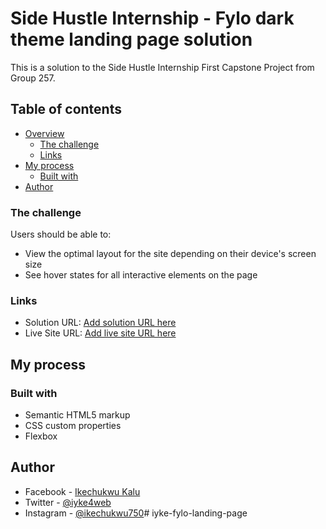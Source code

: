 # Side Hustle Internship - Fylo dark theme landing page solution

This is a solution to the Side Hustle Internship First Capstone Project from Group 257. 

## Table of contents

- [Overview](#overview)
  - [The challenge](#the-challenge)
  - [Links](#links)
- [My process](#my-process)
  - [Built with](#built-with)
- [Author](#author)


### The challenge

Users should be able to:

- View the optimal layout for the site depending on their device's screen size
- See hover states for all interactive elements on the page


### Links

- Solution URL: [Add solution URL here](https://your-solution-url.com)
- Live Site URL: [Add live site URL here](https://leireomadina.github.io/fylo-dark-theme-landing-page/)

## My process

### Built with

- Semantic HTML5 markup
- CSS custom properties
- Flexbox

## Author

- Facebook - [Ikechukwu Kalu](https://www.facebook.com/ikechukwu750)
- Twitter - [@iyke4web](https://www.twitter.com/iyke4web)
- Instagram - [@ikechukwu750](https://www.instagram.com/ikechukwu750)#   i y k e - f y l o - l a n d i n g - p a g e 
 
 